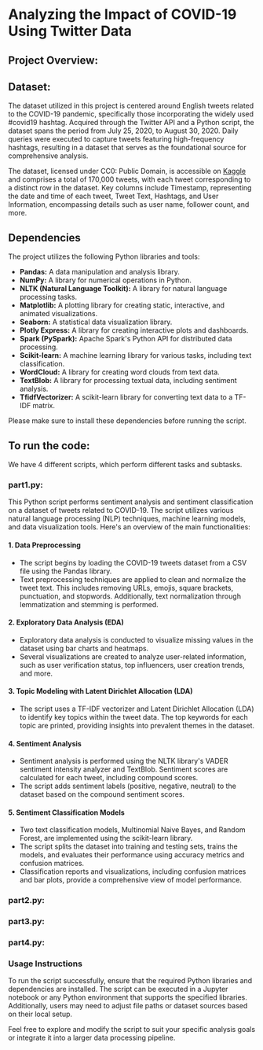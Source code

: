 # Analyzing the Impact of COVID-19 Using Twitter Data

## Project Overview:


## Dataset:
The dataset utilized in this project is centered around English tweets related to the COVID-19 pandemic, specifically those incorporating the widely used #covid19 hashtag. Acquired through the Twitter API and a Python script, the dataset spans the period from July 25, 2020, to August 30, 2020. Daily queries were executed to capture tweets featuring high-frequency hashtags, resulting in a dataset that serves as the foundational source for comprehensive analysis.

The dataset, licensed under CC0: Public Domain, is accessible on [Kaggle](https://www.kaggle.com/datasets/gpreda/covid19-tweets/data) and comprises a total of 170,000 tweets, with each tweet corresponding to a distinct row in the dataset. Key columns include Timestamp, representing the date and time of each tweet, Tweet Text, Hashtags, and User Information, encompassing details such as user name, follower count, and more.

## Dependencies

The project utilizes the following Python libraries and tools:

- **Pandas:** A data manipulation and analysis library.
- **NumPy:** A library for numerical operations in Python.
- **NLTK (Natural Language Toolkit):** A library for natural language processing tasks.
- **Matplotlib:** A plotting library for creating static, interactive, and animated visualizations.
- **Seaborn:** A statistical data visualization library.
- **Plotly Express:** A library for creating interactive plots and dashboards.
- **Spark (PySpark):** Apache Spark's Python API for distributed data processing.
- **Scikit-learn:** A machine learning library for various tasks, including text classification.
- **WordCloud:** A library for creating word clouds from text data.
- **TextBlob:** A library for processing textual data, including sentiment analysis.
- **TfidfVectorizer:** A scikit-learn library for converting text data to a TF-IDF matrix.

Please make sure to install these dependencies before running the script.



## To run the code:

We have 4 different scripts, which perform different tasks and subtasks.

### part1.py: 
This Python script performs sentiment analysis and sentiment classification on a dataset of tweets related to COVID-19. The script utilizes various natural language processing (NLP) techniques, machine learning models, and data visualization tools. Here's an overview of the main functionalities:

#### 1. Data Preprocessing

- The script begins by loading the COVID-19 tweets dataset from a CSV file using the Pandas library.
- Text preprocessing techniques are applied to clean and normalize the tweet text. This includes removing URLs, emojis, square brackets, punctuation, and stopwords. Additionally, text normalization through lemmatization and stemming is performed.

#### 2. Exploratory Data Analysis (EDA)

- Exploratory data analysis is conducted to visualize missing values in the dataset using bar charts and heatmaps.
- Several visualizations are created to analyze user-related information, such as user verification status, top influencers, user creation trends, and more.

#### 3. Topic Modeling with Latent Dirichlet Allocation (LDA)

- The script uses a TF-IDF vectorizer and Latent Dirichlet Allocation (LDA) to identify key topics within the tweet data. The top keywords for each topic are printed, providing insights into prevalent themes in the dataset.

#### 4. Sentiment Analysis

- Sentiment analysis is performed using the NLTK library's VADER sentiment intensity analyzer and TextBlob. Sentiment scores are calculated for each tweet, including compound scores.
- The script adds sentiment labels (positive, negative, neutral) to the dataset based on the compound sentiment scores.

#### 5. Sentiment Classification Models

- Two text classification models, Multinomial Naive Bayes, and Random Forest, are implemented using the scikit-learn library.
- The script splits the dataset into training and testing sets, trains the models, and evaluates their performance using accuracy metrics and confusion matrices.
- Classification reports and visualizations, including confusion matrices and bar plots, provide a comprehensive view of model performance.

### part2.py:
### part3.py:
### part4.py:

### Usage Instructions

To run the script successfully, ensure that the required Python libraries and dependencies are installed. The script can be executed in a Jupyter notebook or any Python environment that supports the specified libraries. Additionally, users may need to adjust file paths or dataset sources based on their local setup.

Feel free to explore and modify the script to suit your specific analysis goals or integrate it into a larger data processing pipeline.
